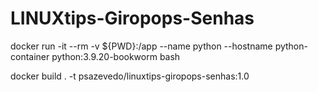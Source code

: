 # LINUXtips-Giropops-Senhas


docker run -it --rm -v ${PWD}:/app --name python --hostname python-container python:3.9.20-bookworm bash


docker build . -t psazevedo/linuxtips-giropops-senhas:1.0